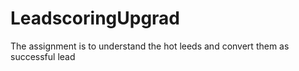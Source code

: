 # LeadscoringUpgrad
The assignment is to understand the hot leeds and convert them as successful lead
